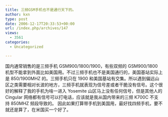 ```yaml
---
title: 三频GSM手机也不是通行天下的。
author: kxn
type: post
date: 2006-12-17T20:33:53+00:00
url: /index.php/archives/147
views:
  - 3561
categories:
  - Uncategorized

---
```

国内通常销售的是三频手机 GSM900/1800/1900，有些双频的 GSM900/1800 机型不能拿到外面比如美国用。不过三频手机也不是美国通行的，美国基站实际上是 850/1900MHZ 的。三频手机只在 1900 和美国基站有交集。所以遇到偏远山区之类需要相对长波的地方，三频手机就表现为信号差或者干脆没有信号。这个很好的解释了我的手机为啥一进入 Yosemite 山区马上没有任何信号，但是其他人的 Cingular 网络都有信号可以打电话，应该就是我从国内带来的三频 K700C 不支持 850MHZ 频段导致的。 因此如果打算带手机到美国用，最好找四频手机，要不就还是算了，在米国买一个好了。